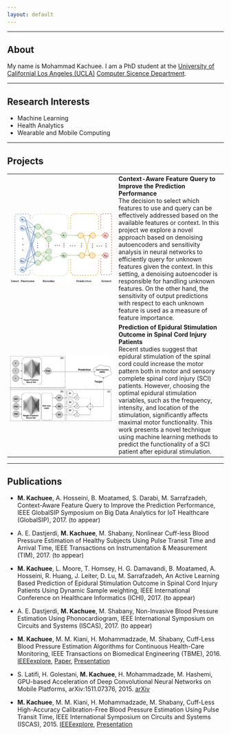 ```yaml
---
layout: default
---
```


---

## About
My name is Mohammad Kachuee. I am a PhD student at the [University of Californial Los Angeles (UCLA)](http://www.ucla.edu/) [Computer Sicence Department](http://www.cs.ucla.edu/).

---

## Research Interests
- Machine Learning
- Health Analytics
- Wearable and Mobile Computing

---

## Projects

<table>
  <col width="50%">
  <col width="50%">


  <tr>
    <td width="40%">
      <img src="https://raw.githubusercontent.com/mkachuee/mkachuee.github.io/master/images/Project_DPFQ.png" alt="" style="width:250;height:250;">
    </td>
    <td width="60%">
        <b> Context-Aware Feature Query to Improve the Prediction Performance </b><br />
      The decision to select which features to use and query can be effectively addressed based on the available features or context. In this project we explore a novel approach based on denoising autoencoders and sensitivity analysis in neural networks to efficiently query for unknown features given the context. In this setting, a denoising autoencoder is responsible for handling unknown features. On the other hand, the sensitivity of output predictions with respect to each unknown feature is used as a measure of feature importance.
    </td>
  </tr>

  
  <tr>
    <td width="40%">
      <img src="https://raw.githubusercontent.com/mkachuee/mkachuee.github.io/master/images/Project_SCI.png" alt="" style="width:250;height:250;">
    </td>
    <td width="60%">
      <b> Prediction of Epidural Stimulation Outcome in Spinal Cord Injury Patients </b><br />
        Recent studies suggest that epidural stimulation of the spinal cord could increase the motor pattern both in motor and sensory complete spinal cord injury (SCI) patients. However, choosing the optimal epidural stimulation variables, such as the frequency, intensity, and location of the stimulation, significantly affects maximal motor functionality. This work presents a novel technique using machine learning methods to predict the functionality of a SCI patient after epidural stimulation.
    </td>
  </tr>
  
</table>



---

## Publications

* **M. Kachuee**, A. Hosseini, B. Moatamed, S. Darabi, M. Sarrafzadeh, Context-Aware Feature Query to Improve the Prediction Performance, IEEE GlobalSIP Symposium on Big Data Analytics for IoT Healthcare (GlobalSIP), 2017. (to appear)

* A. E. Dastjerdi, **M. Kachuee**, M. Shabany, Nonlinear Cuff-less Blood Pressure Estimation of Healthy Subjects Using Pulse Transit Time and Arrival Time, IEEE Transactions on Instrumentation & Measurement (TIM), 2017. (to appear)

* **M. Kachuee**, L. Moore, T. Homsey, H. G. Damavandi, B. Moatamed, A. Hosseini, R. Huang, J. Leiter, D. Lu, M. Sarrafzadeh, An Active Learning Based Prediction of Epidural Stimulation Outcome in Spinal Cord Injury Patients Using Dynamic Sample weighting, IEEE International Conference on Healthcare Informatics (ICHI), 2017. (to appear)

* A. E. Dastjerdi, **M. Kachuee**, M. Shabany, Non-Invasive Blood Pressure Estimation Using Phonocardiogram, IEEE International Symposium on Circuits and Systems (ISCAS), 2017. (to appear)

* **M. Kachuee**, M. M. Kiani, H. Mohammadzade, M. Shabany, Cuff-Less Blood Pressure Estimation Algorithms for Continuous Health-Care Monitoring, IEEE Transactions on Biomedical Engineering (TBME), 2016. [IEEEexplore](http://dx.doi.org/10.1109/TBME.2016.2580904), [Paper](https://github.com/mkachuee/mkachuee.github.io/blob/master/papers/Paper_TBME2016.pdf), [Presentation](https://github.com/mkachuee/mkachuee.github.io/blob/master/papers/Presentation_TBME2016.pdf)

* S. Latifi, H. Golestani, **M. Kachuee**, H. Mohammadzade, M. Hashemi, GPU-based Acceleration of Deep Convolutional Neural Networks on Mobile Platforms, arXiv:1511.07376, 2015. [arXiv](http://arxiv.org/abs/1511.07376)

* **M. Kachuee**, M. M. Kiani, H. Mohammadzade, M. Shabany, Cuff-Less High-Accuracy Calibration-Free Blood Pressure Estimation Using Pulse Transit Time, IEEE International Symposium on Circuits and Systems (ISCAS), 2015. [IEEEexplore](http://dx.doi.org/10.1109/TBME.2016.2580904), [Presentation](https://github.com/mkachuee/mkachuee.github.io/blob/master/papers/Presentation_ISCAS2015.pdf)
